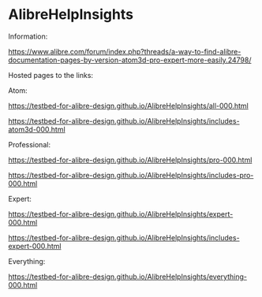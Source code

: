 # AlibreHelpInsights

Information:

https://www.alibre.com/forum/index.php?threads/a-way-to-find-alibre-documentation-pages-by-version-atom3d-pro-expert-more-easily.24798/

Hosted pages to the links:

Atom:

https://testbed-for-alibre-design.github.io/AlibreHelpInsights/all-000.html

https://testbed-for-alibre-design.github.io/AlibreHelpInsights/includes-atom3d-000.html

Professional:

https://testbed-for-alibre-design.github.io/AlibreHelpInsights/pro-000.html

https://testbed-for-alibre-design.github.io/AlibreHelpInsights/includes-pro-000.html

Expert:

https://testbed-for-alibre-design.github.io/AlibreHelpInsights/expert-000.html

https://testbed-for-alibre-design.github.io/AlibreHelpInsights/includes-expert-000.html

Everything:

https://testbed-for-alibre-design.github.io/AlibreHelpInsights/everything-000.html

